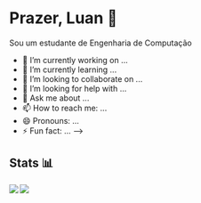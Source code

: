 # Prazer, Luan 👋

Sou um estudante de Engenharia de Computação 

- 🔭 I’m currently working on ...
- 🌱 I’m currently learning ...
- 👯 I’m looking to collaborate on ...
- 🤔 I’m looking for help with ...
- 💬 Ask me about ...
- 📫 How to reach me: ...
- 😄 Pronouns: ...
- ⚡ Fun fact: ...
-->

## Stats 📊
<a href="https://github.com/lenildo-luan/github-readme-stats">
  <img align="left" src="https://github-readme-stats.vercel.app/api?username=lenildo-luan&hide=contribs&theme=default" />
</a>
<a href="https://github.com/lenildo-luan/github-readme-stats">
  <img align="left" src="https://github-readme-stats.vercel.app/api/top-langs/?username=lenildo-luan&layout=compact&hide=jupyter%20notebook" />
</a>
